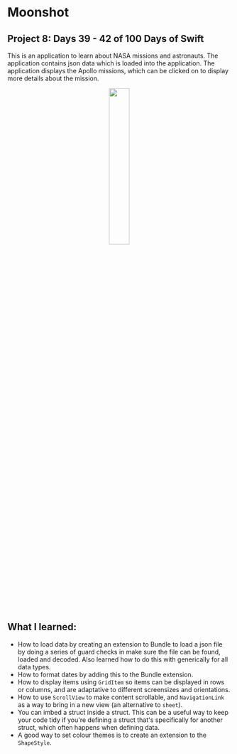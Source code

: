 # Moonshot
## Project 8: Days 39 - 42 of 100 Days of Swift
This is an application to learn about NASA missions and astronauts. The application contains json data which is loaded into the application.
The application displays the Apollo missions, which can be clicked on to display more details about the mission.

<p align="center">
  <img width="30%" src="https://user-images.githubusercontent.com/57043346/225128865-a7ec1fd8-7e93-47d4-828c-703324260ab5.png">
</p>


## What I learned:

- How to load data by creating an extension to Bundle to load a json file by doing a series of guard checks in make sure the file can be found, loaded and 
decoded. Also learned how to do this with generically for all data types.
- How to format dates by adding this to the Bundle extension.
- How to display items using `GridItem` so items can be displayed in rows or columns, and are adaptative to different screensizes and orientations.
- How to use `ScrollView` to make content scrollable, and `NavigationLink` as a way to bring in a new view (an alternative to `sheet`).
- You can imbed a struct inside a struct. This can be a useful way to keep your code tidy if you're defining a struct that's specifically for another
struct, which often happens when defining data.
- A good way to set colour themes is to create an extension to the `ShapeStyle`.
